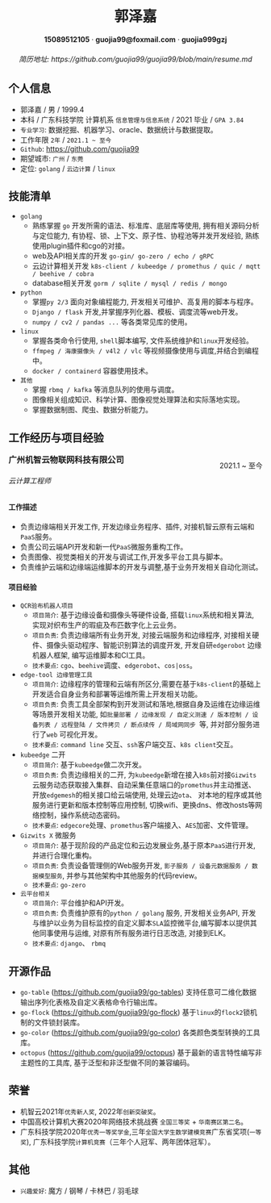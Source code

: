  <center><h1>郭泽嘉</h1></center>

<center> <b>15089512105</b> · <b>guojia99@foxmail.com</b> · <b>guojia999gzj</b> </center>

<center><h6>简历地址: <a>https://github.com/guojia99/guojia99/blob/main/resume.md</a></h6></center>

## 个人信息

- 郭泽嘉 / 男 / 1999.4
- 本科 / 广东科技学院 计算机系 `信息管理与信息系统` / 2021 毕业 / `GPA 3.84`
- `专业学习`: 数据挖掘、机器学习、oracle、数据统计与数据提取。
- 工作年限 `2年` / `2021.1 ~ 至今`
- `Github`:  https://github.com/guojia99
- 期望城市:   `广州` / `东莞`
- 定位: `golang`  / `云边计算` / `linux`

## 技能清单

- `golang`  
  - 熟练掌握 `go` 开发所需的语法、标准库、底层库等使用, 拥有相关源码分析与定位能力, 有协程、锁、上下文、原子性、协程池等并发开发经验, 熟练使用plugin插件和cgo的对接。
  - web及API相关库的开发 `go-gin/ go-zero / echo / gRPC`
  - 云边计算相关开发   `k8s-client / kubeedge / promethus / quic / mqtt / beehive / cobra` 
  - database相关开发  `gorm / sqlite / mysql / redis / mongo`
- `python`
  - 掌握`py 2/3` 面向对象编程能力, 开发相关可维护、高复用的脚本与程序。
  - `Django / flask` 开发,并掌握序列化器、模板、调度流等web开发。  
  - `numpy / cv2 / pandas ...` 等各类常见库的使用。  
- `linux`
  - 掌握各类命令行使用, `shell`脚本编写, 文件系统维护和`linux`开发经验。
  - `ffmpeg / 海康摄像头 / v4l2 / vlc` 等视频摄像使用与调度,并结合到编程中。
  - `docker / containerd` 容器使用技术。
- `其他 `
  - 掌握 `rbmq / kafka` 等消息队列的使用与调度。
  - 图像相关组成知识、科学计算、图像视觉处理算法和实际落地实现。
  - 掌握数据制图、爬虫、数据分析能力。

## 工作经历与项目经验

<h3 style="display:inline">广州机智云物联网科技有限公司</h3><p style="float:right;display:inline-block"> 2021.1 ~ 至今</p>

###### 云计算工程师

#### 工作描述

- 负责边缘端相关开发工作, 开发边缘业务程序、插件, 对接机智云原有云端和`PaaS`服务。
- 负责公司云端API开发和新一代`PaaS`微服务重构工作。
- 负责图像、视觉类相关的开发与调试工作,开发多平台工具与脚本。
- 负责维护云端和边缘端运维脚本的开发与调整,基于业务开发相关自动化测试。

#### 项目经验

- `QCR验布机器人项目`
  - `项目简介`: 基于边缘设备和摄像头等硬件设备, 搭载`linux`系统和相关算法, 实现对织布生产的瑕疵及布匹数字化上云业务。
  - `项目负责`: 负责边缘端所有业务开发, 对接云端服务和边缘程序, 对接相关硬件、摄像头驱动程序、智能识别算法的调度开发, 开发自研`edgerobot` 边缘机器人框架, 编写运维脚本和CI工具。
  - `技术要点`: `cgo`、`beehive`调度、`edgerobot`、`cos|oss`。
- `edge-tool 边缘管理工具`
  - `项目简介`: 边缘程序的管理和云端有所区分,需要在基于`k8s-client`的基础上开发适合自身业务和部署等运维所需上开发相关功能。
  - `项目负责`: 负责工具全部架构到开发测试和落地,根据自身及运维在边缘运维等场景开发相关功能, 如`批量部署 / 边缘发现 / 自定义测速 / 版本控制 / 设备列表 / 远程登陆 / 文件拷贝 / 断点续传 / 局域网同步 `等, 并对部分服务进行了`web` 可视化开发。
  - `技术要点`: `command line` 交互、`ssh`客户端交互、`k8s client`交互。
- `kubeedge` 二开
  - `项目简介`: 基于`kubeedge`做二次开发。
  - `项目负责`: 负责边缘相关的二开, 为`kubeedge`新增在接入`k8s`前对接`Gizwits`云服务动态获取接入集群、自动采集任意端口的`promethus`并主动推送、开放`edgemesh`的相关接口给云端使用, 处理云边`ota`、 对本地的程序或其他服务进行更新和版本控制等应用控制, 切换wifi、更换dns、修改hosts等网络控制，操作系统动态密码。
  - `技术要点`: `edgecore`处理、`promethus`客户端接入、`AES`加密、文件管理。
- `Gizwits X` 微服务
  - `项目简介`: 基于现阶段的产品定位和云边发展业务,基于原本`PaaS`进行开发, 并进行合理化重构。
  - `项目负责`: 负责设备管理侧的Web服务开发, `影子服务 / 设备元数据服务 / 数据模型服务`, 并参与其他架构中其他服务的代码review。
  - `技术要点`: `go-zero`
- `云平台相关`
  - `项目简介`: 平台维护和API开发。
  - `项目负责`: 负责维护原有的`python / golang` 服务, 开发相关业务API, 开发与维护以业务为目标监控的自定义脚本`SLA`监控微平台,编写脚本以提供其他同事使用与运维, 对原有所有服务进行日志改造, 对接到ELK。
  - `技术要点`: `django`、 `rbmq`

## 开源作品

- `go-table` (https://github.com/guojia99/go-tables) 支持任意可二维化数据输出序列化表格及自定义表格命令行输出库。
- `go-flock` (https://github.com/guojia99/go-flock) 基于`linux`的`flock2`锁机制的文件锁封装库。
- `go-color` (https://github.com/guojia99/go-color) 各类颜色类型转换的工具库。
- `octopus` (https://github.com/guojia99/octopus) 基于最新的语言特性编写非主题性的工具库, 基于泛型和非泛型做不同的兼容编码。

## 荣誉

- 机智云2021年`优秀新人奖`, 2022年`创新突破奖`。
- 中国高校计算机大赛2020年网络技术挑战赛 `全国三等奖` + `华南赛区第二名`。
- 广东科技学院2020年`优秀一等奖学金`,三年`全国大学生数学建模竞赛`广东省奖项(`一等奖`),  广东科技学院`计算机竞赛`（三年个人冠军、两年团体冠军）。

## 其他

- `兴趣爱好`: 魔方 /  钢琴 / 卡林巴 / 羽毛球
